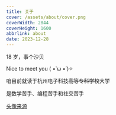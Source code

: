 ```yaml
---
title: 关于
cover: /assets/about/cover.png
coverWidth: 2844
coverHeight: 1600
abbrlink: about
date: 2023-12-28
---
```


18 岁，事个沙贝

Nice to meet you ( •̀ ω •́ )✧

咱目前就读于杭州电子科技~~高等专科学校~~大学

是数学苦手、编程苦手和社交苦手

[头像来源](https://www.pixiv.net/artworks/79501395)

